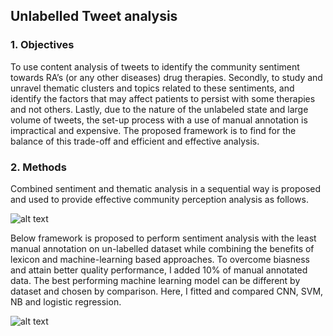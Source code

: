 ## Unlabelled Tweet analysis 


### 1. Objectives
To use content analysis of tweets to identify the community sentiment towards RA’s (or any other diseases) drug therapies. Secondly, to study and unravel thematic clusters and topics related to these sentiments, and identify the factors that may affect patients to persist with some therapies and not others. Lastly, due to the nature of the unlabeled state and large volume of tweets, the set-up process with a use of manual annotation is impractical and expensive. The proposed framework is to find for the balance of this trade-off and efficient and effective analysis. 
 
### 2. Methods

Combined sentiment and thematic analysis in a sequential way is proposed and used to provide effective community perception analysis as follows. 

![alt text](https://github.com/wee3434/unlabelled-twitter-analysis/blob/master/Image/proposedFramework.png)
 
 
Below framework is proposed to perform sentiment analysis with the least manual annotation on un-labelled dataset while combining the benefits of lexicon and machine-learning based approaches. To overcome biasness and attain better quality performance, I added 10% of manual annotated data. The best performing machine learning model can be different by dataset and chosen by comparison. Here, I fitted and compared CNN, SVM, NB and logistic regression. 

![alt text](https://github.com/wee3434/unlabelled-twitter-analysis/blob/master/Image/sentimentAnalysis.png)